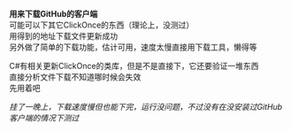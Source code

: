 ﻿**用来下载GitHub的客户端**  
可能可以下其它ClickOnce的东西（理论上，没测过）  
用得到的地址下载文件更新成功  
另外做了简单的下载功能，估计可用，速度太慢直接用下载工具，懒得等  


C#有相关更新ClickOnce的类库，但是不是直接下，它还要验证一堆东西  
直接分析文件下载不知道哪时候会失效  
先用着吧

*挂了一晚上，下载速度慢但也能下完，运行没问题，不过没有在没安装过GitHub客户端的情况下测过*